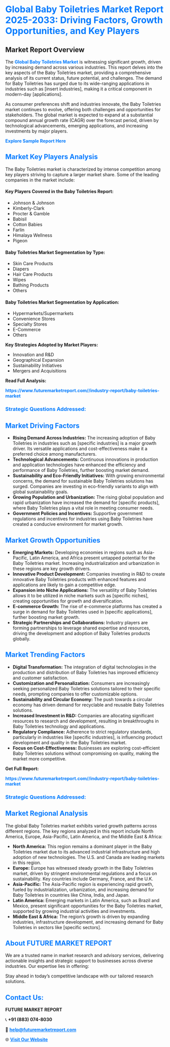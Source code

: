 <h1 style="color: #007BFF;">Global Baby Toiletries Market Report 2025-2033: Driving Factors, Growth Opportunities, and Key Players</h1>

<section id="overview">
<h2>Market Report Overview</h2>
<p>The <a href="https://www.futuremarketreport.com//industry-report/baby-toiletries-market" style="color: #007BFF; text-decoration: none;"><strong>Global Baby Toiletries Market</strong></a> is witnessing significant growth, driven by increasing demand across various industries. This report delves into the key aspects of the Baby Toiletries market, providing a comprehensive analysis of its current status, future potential, and challenges. The demand for Baby Toiletries has surged due to its wide-ranging applications in industries such as [insert industries], making it a critical component in modern-day [applications].</p>
<p>As consumer preferences shift and industries innovate, the Baby Toiletries market continues to evolve, offering both challenges and opportunities for stakeholders. The global market is expected to expand at a substantial compound annual growth rate (CAGR) over the forecast period, driven by technological advancements, emerging applications, and increasing investments by major players.</p>
</section>

<section id="overview">
<p><a href="https://www.futuremarketreport.com//request-sample/reportId=63962" style="color: #007BFF; text-decoration: none;"><strong>Explore Sample Report Here</strong></a></p>
</section>

<section id="key-players">
<h2 style="color: #007BFF;">Market Key Players Analysis</h2>
<p>The Baby Toiletries market is characterized by intense competition among key players striving to capture a larger market share. Some of the leading companies in the market include:</p>
<h4>Key Players Covered in the Baby Toiletries Report:</h4>
<ul><li>Johnson &amp; Johnson</li><li>Kimberly-Clark</li><li>Procter &amp; Gamble</li><li>Babisil</li><li>Cotton Babies</li><li>Farlin</li><li>Himalaya Wellness</li><li>Pigeon</li></ul>
<h4>Baby Toiletries Market Segmentation by Type:</h4>
<ul><li>Skin Care Products</li><li>Diapers</li><li>Hair Care Products</li><li>Wipes</li><li>Bathing Products</li><li>Others</li></ul>

<h4>Baby Toiletries Market Segmentation by Application:</h4>
<ul><li>Hypermarkets/Supermarkets</li><li>Convenience Stores</li><li>Specialty Stores</li><li>E-Commerce</li><li>Others</li></ul>
<p><strong>Key Strategies Adopted by Market Players:</strong></p>
<ul>
<li>Innovation and R&D</li>
<li>Geographical Expansion</li>
<li>Sustainability Initiatives</li>
<li>Mergers and Acquisitions</li>
</ul>
</section>

<section>
<p><strong>Read Full Analysis: </strong></p><a href="https://www.futuremarketreport.com//industry-report/baby-toiletries-market" style="color: #007BFF; text-decoration: none;"><strong>https://www.futuremarketreport.com//industry-report/baby-toiletries-market</strong></a>
<h3 style="color: #007BFF;">Strategic Questions Addressed:</h3>
</section>

<section id="driving-factors">
<h2 style="color: #007BFF;">Market Driving Factors</h2>
<ul>
<li><strong>Rising Demand Across Industries:</strong> The increasing adoption of Baby Toiletries in industries such as [specific industries] is a major growth driver. Its versatile applications and cost-effectiveness make it a preferred choice among manufacturers.</li>
<li><strong>Technological Advancements:</strong> Continuous innovations in production and application technologies have enhanced the efficiency and performance of Baby Toiletries, further boosting market demand.</li>
<li><strong>Sustainability and Eco-Friendly Initiatives:</strong> With growing environmental concerns, the demand for sustainable Baby Toiletries solutions has surged. Companies are investing in eco-friendly variants to align with global sustainability goals.</li>
<li><strong>Growing Population and Urbanization:</strong> The rising global population and rapid urbanization have increased the demand for [specific products], where Baby Toiletries plays a vital role in meeting consumer needs.</li>
<li><strong>Government Policies and Incentives:</strong> Supportive government regulations and incentives for industries using Baby Toiletries have created a conducive environment for market growth.</li>
</ul>
</section>

<section id="growth-opportunities">
<h2 style="color: #007BFF;">Market Growth Opportunities</h2>
<ul>
<li><strong>Emerging Markets:</strong> Developing economies in regions such as Asia-Pacific, Latin America, and Africa present untapped potential for the Baby Toiletries market. Increasing industrialization and urbanization in these regions are key growth drivers.</li>
<li><strong>Innovative Product Development:</strong> Companies investing in R&D to create innovative Baby Toiletries products with enhanced features and applications are likely to gain a competitive edge.</li>
<li><strong>Expansion into Niche Applications:</strong> The versatility of Baby Toiletries allows it to be utilized in niche markets such as [specific niches], creating opportunities for growth and diversification.</li>
<li><strong>E-commerce Growth:</strong> The rise of e-commerce platforms has created a surge in demand for Baby Toiletries used in [specific applications], further boosting market growth.</li>
<li><strong>Strategic Partnerships and Collaborations:</strong> Industry players are forming partnerships to leverage shared expertise and resources, driving the development and adoption of Baby Toiletries products globally.</li>
</ul>
</section>

<section id="trending-factors">
<h2 style="color: #007BFF;">Market Trending Factors</h2>
<ul>
<li><strong>Digital Transformation:</strong> The integration of digital technologies in the production and distribution of Baby Toiletries has improved efficiency and customer satisfaction.</li>
<li><strong>Customization and Personalization:</strong> Consumers are increasingly seeking personalized Baby Toiletries solutions tailored to their specific needs, prompting companies to offer customizable options.</li>
<li><strong>Sustainability and Circular Economy:</strong> The push towards a circular economy has driven demand for recyclable and reusable Baby Toiletries solutions.</li>
<li><strong>Increased Investment in R&D:</strong> Companies are allocating significant resources to research and development, resulting in breakthroughs in Baby Toiletries technology and applications.</li>
<li><strong>Regulatory Compliance:</strong> Adherence to strict regulatory standards, particularly in industries like [specific industries], is influencing product development and quality in the Baby Toiletries market.</li>
<li><strong>Focus on Cost-Effectiveness:</strong> Businesses are exploring cost-efficient Baby Toiletries solutions without compromising on quality, making the market more competitive.</li>
</ul>
</section>

<section>
<p><strong>Get Full Report: </strong></p><a href="https://www.futuremarketreport.com//industry-report/baby-toiletries-market" style="color: #007BFF; text-decoration: none;"><strong>https://www.futuremarketreport.com//industry-report/baby-toiletries-market</strong></a>
<h3 style="color: #007BFF;">Strategic Questions Addressed:</h3>
</section>


<section id="regional-analysis">
<h2 style="color: #007BFF;">Market Regional Analysis</h2>
<p>The global Baby Toiletries market exhibits varied growth patterns across different regions. The key regions analyzed in this report include North America, Europe, Asia-Pacific, Latin America, and the Middle East & Africa:</p>
<ul>
<li><strong>North America:</strong> This region remains a dominant player in the Baby Toiletries market due to its advanced industrial infrastructure and high adoption of new technologies. The U.S. and Canada are leading markets in this region.</li>
<li><strong>Europe:</strong> Europe has witnessed steady growth in the Baby Toiletries market, driven by stringent environmental regulations and a focus on sustainability. Key countries include Germany, France, and the U.K.</li>
<li><strong>Asia-Pacific:</strong> The Asia-Pacific region is experiencing rapid growth, fueled by industrialization, urbanization, and increasing demand for Baby Toiletries in countries like China, India, and Japan.</li>
<li><strong>Latin America:</strong> Emerging markets in Latin America, such as Brazil and Mexico, present significant opportunities for the Baby Toiletries market, supported by growing industrial activities and investments.</li>
<li><strong>Middle East & Africa:</strong> The region’s growth is driven by expanding industries, infrastructure development, and increasing demand for Baby Toiletries in sectors like [specific sectors].</li>
</ul>
</section>

<footer>
<h2 style="color: #007BFF;">About FUTURE MARKET REPORT</h2>
<p>We are a trusted name in market research and advisory services, delivering actionable insights and strategic support to businesses across diverse industries. Our expertise lies in offering:</p>

<p>Stay ahead in today’s competitive landscape with our tailored research solutions.</p>

<h2 style="color: #007BFF;">Contact Us:</h2>
<p><strong>FUTURE MARKET REPORT</strong></p>
<p>📞 <strong>+91 (883) 074-8030</strong></p>
<p>📧 <strong><a href="mailto:help@futuremarketreport.com" style="color: #007BFF;">help@futuremarketreport.com</a></strong></p>
<p>🌐 <strong><a href="https://www.futuremarketreport.com/" style="color: #007BFF;">Visit Our Website</a></strong></p>
</footer>